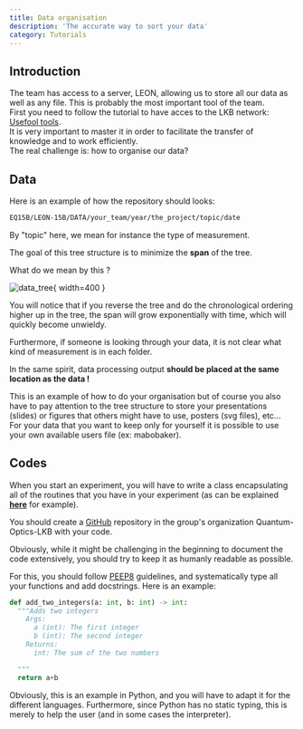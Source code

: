 ```yaml
---
title: Data organisation
description: 'The accurate way to sort your data'
category: Tutorials
---
```


## Introduction

The team has access to a server, LEON, allowing us to store all our data as well as any file. This is probably the most important tool of the team.  
First you need to follow the tutorial to have acces to the LKB network: 
[Usefool tools](/starting-package/tools).  
It is very important to master it in order to facilitate the transfer of knowledge and to work efficiently.  
The real challenge is: how to organise our data?

## Data
Here is an example of how the repository should looks:
  </code-block>

  ```bash
  EQ15B/LEON-15B/DATA/your_team/year/the_project/topic/date
  ```

  </code-block>

By "topic" here, we mean for instance the type of measurement.

The goal of this tree structure is to minimize the **span** of the tree.

What do we mean by this ? 

![data_tree](/assets/img/StartingPackage/tools/data_tree.png){ width=400 }

You will notice that if you reverse the tree and do the chronological ordering higher up in the tree, the span will grow exponentially with time, which will quickly become unwieldy.

Furthermore, if someone is looking through your data, it is not clear what kind of measurement is in each folder.

In the same spirit, data processing output **should be placed at the same location as the data !**

This is an example of how to do your organisation but of course you also have to pay attention to the tree structure to store your presentations (slides) or figures that others might have to use, posters (svg files), etc...  
For your data that you want to keep only for yourself it is possible to use your own available users file (ex: mabobaker).  

## Codes

When you start an experiment, you will have to write a class encapsulating all of the routines that you have in your experiment (as can be explained [**here**](/RbLab/bibliography) for example).

You should create a [GitHub](/starting-package/tools#github) repository in the group's organization Quantum-Optics-LKB with your code.

Obviously, while it might be challenging in the beginning to document the code extensively, you should try to keep it as humanly readable as possible.

For this, you should follow [PEEP8](https://peps.python.org/pep-0008/) guidelines, and systematically type all your functions and add docstrings.
Here is an example:

```python
def add_two_integers(a: int, b: int) -> int:
  """Adds two integers
    Args:
      a (int): The first integer
      b (int): The second integer
    Returns:
      int: The sum of the two numbers

  """
  return a+b
```

Obviously, this is an example in Python, and you will have to adapt it for the different languages. Furthermore, since Python has no static typing, this is merely to help the user (and in some cases the interpreter).
